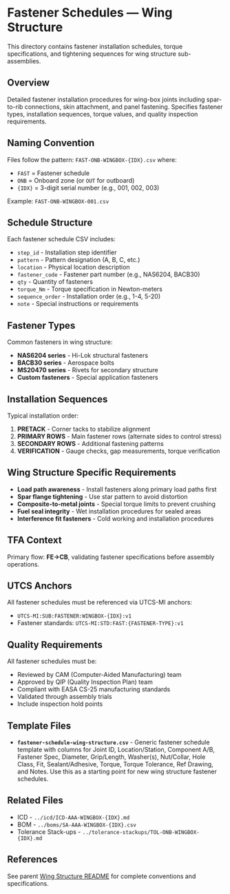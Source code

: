 # Fastener Schedules — Wing Structure

This directory contains fastener installation schedules, torque specifications, and tightening sequences for wing structure sub-assemblies.

## Overview

Detailed fastener installation procedures for wing-box joints including spar-to-rib connections, skin attachment, and panel fastening. Specifies fastener types, installation sequences, torque values, and quality inspection requirements.

## Naming Convention

Files follow the pattern: `FAST-ONB-WINGBOX-{IDX}.csv` where:
- `FAST` = Fastener schedule
- `ONB` = Onboard zone (or `OUT` for outboard)
- `{IDX}` = 3-digit serial number (e.g., 001, 002, 003)

Example: `FAST-ONB-WINGBOX-001.csv`

## Schedule Structure

Each fastener schedule CSV includes:
- `step_id` - Installation step identifier
- `pattern` - Pattern designation (A, B, C, etc.)
- `location` - Physical location description
- `fastener_code` - Fastener part number (e.g., NAS6204, BACB30)
- `qty` - Quantity of fasteners
- `torque_Nm` - Torque specification in Newton-meters
- `sequence_order` - Installation order (e.g., 1-4, 5-20)
- `note` - Special instructions or requirements

## Fastener Types

Common fasteners in wing structure:
- **NAS6204 series** - Hi-Lok structural fasteners
- **BACB30 series** - Aerospace bolts
- **MS20470 series** - Rivets for secondary structure
- **Custom fasteners** - Special application fasteners

## Installation Sequences

Typical installation order:
1. **PRETACK** - Corner tacks to stabilize alignment
2. **PRIMARY ROWS** - Main fastener rows (alternate sides to control stress)
3. **SECONDARY ROWS** - Additional fastening patterns
4. **VERIFICATION** - Gauge checks, gap measurements, torque verification

## Wing Structure Specific Requirements

- **Load path awareness** - Install fasteners along primary load paths first
- **Spar flange tightening** - Use star pattern to avoid distortion
- **Composite-to-metal joints** - Special torque limits to prevent crushing
- **Fuel seal integrity** - Wet installation procedures for sealed areas
- **Interference fit fasteners** - Cold working and installation procedures

## TFA Context

Primary flow: **FE→CB**, validating fastener specifications before assembly operations.

## UTCS Anchors

All fastener schedules must be referenced via UTCS-MI anchors:
- `UTCS-MI:SUB:FASTENER:WINGBOX-{IDX}:v1`
- Fastener standards: `UTCS-MI:STD:FAST:{FASTENER-TYPE}:v1`

## Quality Requirements

All fastener schedules must be:
- Reviewed by CAM (Computer-Aided Manufacturing) team
- Approved by QIP (Quality Inspection Plan) team
- Compliant with EASA CS-25 manufacturing standards
- Validated through assembly trials
- Include inspection hold points

## Template Files

- **`fastener-schedule-wing-structure.csv`** - Generic fastener schedule template with columns for Joint ID, Location/Station, Component A/B, Fastener Spec, Diameter, Grip/Length, Washer(s), Nut/Collar, Hole Class, Fit, Sealant/Adhesive, Torque, Torque Tolerance, Ref Drawing, and Notes. Use this as a starting point for new wing structure fastener schedules.

## Related Files

- ICD - `../icd/ICD-AAA-WINGBOX-{IDX}.md`
- BOM - `../boms/SA-AAA-WINGBOX-{IDX}.csv`
- Tolerance Stack-ups - `../tolerance-stackups/TOL-ONB-WINGBOX-{IDX}.md`

## References

See parent [Wing Structure README](../README.md) for complete conventions and specifications.
